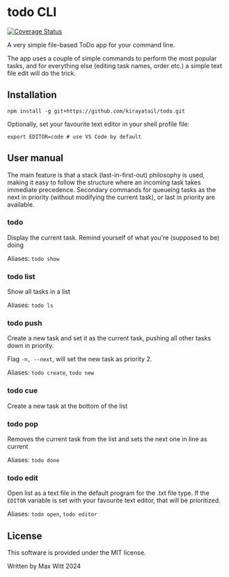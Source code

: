 # todo CLI

[![Coverage Status](https://coveralls.io/repos/github/kirayatail/todo/badge.svg?branch=main)](https://coveralls.io/github/kirayatail/todo?branch=main)

A very simple file-based ToDo app for your command line.

The app uses a couple of simple commands to perform the most popular tasks, 
and for everything else (editing task names, order etc.) a simple text file 
edit will do the trick.

## Installation

`npm install -g git+https://github.com/kirayatail/todo.git`

Optionally, set your favourite text editor in your shell profile file:

```
export EDITOR=code # use VS Code by default
```

## User manual

The main feature is that a stack (last-in-first-out) philosophy is used, 
making it easy to follow the structure where an incoming task takes immediate 
precedence. Secondary commands for queueing tasks as the next in priority 
(without modifying the current task), or last in priority are available.

### todo

Display the current task. Remind yourself of what you're (supposed to be) doing

Aliases: `todo show`

### todo list

Show all tasks in a list

Aliases: `todo ls`

### todo push <name>

Create a new task and set it as the current task, pushing all other tasks 
down in priority.

Flag `-n, --next`, will set the new task as priority 2.

Aliases: `todo create`, `todo new`

### todo cue <name>

Create a new task at the bottom of the list

### todo pop

Removes the current task from the list and sets the next one in line as current

Aliases: `todo done`

### todo edit

Open list as a text file in the default program for the .txt file type. 
If the `EDITOR` variable is set with your favourite text editor, 
that will be prioritized.

Aliases: `todo open`, `todo editor`

## License

This software is provided under the MIT license.

Written by Max Witt 2024